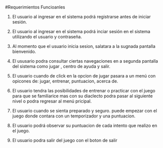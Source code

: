 #Requerimientos Funcioanles
1. El usuario al ingresar en el sistema podrá registrarse antes de iniciar sesión.
2. El usuario al ingresar en el sistema podrá inciar sesión en el sistema utilizando el usuario y contraseña. 
3. Al momento que el usuario inicia sesion, salatara a la sugnada pantalla bienvenido. 

4. El ususario podra consultar ciertas navegaciones en a segunda pantalla del sistema como jugar , centro de ayuda y salir. 

5. El usuario cuando de click en la opcion de jugar pasara a un menú con opicones de: jugar, entrenar, puntuacion, acerca de. 

6. El usuario tendra las posibilidades de entrenar o practicar con el juego para que se familiarice mas con su diaclecto podra pasar al siguiente nivel o podra regresar al menú pricipal. 

7. El usuario cuando se sienta preparado y seguro. puede empezar con el juego donde contara con un temporizador y una puntuacion. 

8. El usuario podrá observar su puntuacion de cada intento que realizo en el juego. 

9. El usuario podra salir del juego con el boton de salir

 